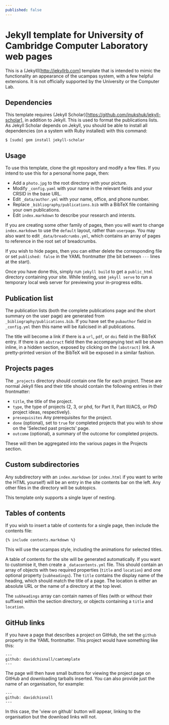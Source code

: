 ```yaml
---
published: false
---
```


Jekyll template for University of Cambridge Computer Laboratory web pages
=========================================================================

This is a (Jekyll)[http://jekyllrb.com] template that is intended to mimic the
functionality an appearance of the ucampas system, with a few helpful
extensions.  It is not officially supported by the University or the Computer
Lab.

Dependencies
------------

This template requires (Jekyll Scholar)[https://github.com/inukshuk/jekyll-scholar],
in addition to Jekyll.  This is used to format the publications lists.  As
Jekyll Scholar depends on Jekyll, you should be able to install all
dependencies (on a system with Ruby installed) with this command:

	$ [sudo] gem install jekyll-scholar

Usage
-----

To use this template, clone the git repository and modify a few files.  If you
intend to use this for a personal home page, then:

 * Add a `photo.jpg` to the root directory with your picture.
 * Modify `_config.yaml` with your name in the relevant fields and your CRSID
   in the base URL.
 * Edit `_data/author.yml` with your name, office, and phone number.
 * Replace `_bibliography/publications.bib` with a BibTeX file containing your
   own publications.
 * Edit `index.markdown` to describe your research and intersts.

If you are creating some other family of pages, then you will want to change
`index.markdown` to use the `default` layout, rather than `userpage`.  You may
also want to edit `_data/breadcrumbs.yml`, which contains an array of pages to
reference in the root set of breadcrumbs.

If you wish to hide pages, then you can either delete the corresponding file or
set `published: false` in the YAML frontmatter (the bit between `---` lines at
the start).

Once you have done this, simply run `jekyll build` to get a `public_html`
directory containing your site.  While testing, use `jekyll serve` to run a
temporary local web server for previewing your in-progress edits.

Publication list
----------------

The publication lists (both the complete publications page and the short
summary on the user page) are generated from `_bibliography/publications.bib`.
If you have set the `pubauthor` field in `_config.yml` then this name will be
italicised in all publications.

The title will become a link if there is a `url`, `pdf`, or `doi` field in the
BibTeX entry.  If there is an `abstract` field then the accompanying text will
be shown inline, in a hidden section, exposed by clicking on the `[abstract]`
link.  A pretty-printed version of the BibTeX will be exposed in a similar fashion.

Projects pages
--------------

The `_projects` directory should contain one file for each project.  These are
normal Jekyll files and their title should contain the following entries in
their frontmatter:

 * `title`, the title of the project.
 * `type`, the type of projects (2, 3, or phd, for Part II, Part III/ACS, or
   PhD project ideas, respectively).
 * `presequisites` Any prerequisites for the project.
 * `done` (optional), set to `true` for completed projects that you wish to
   show on the 'Selected past projects' page.
 * `outcome` (optional), a summary of the outcome for completed projects.

These will then be aggregated into the various pages in the Projects section.

Custom subdirectories
---------------------

Any subdirectory with an `index.markdown` (or `index.html` if you want to write
the HTML yourself) will be an entry in the site contents bar on the left.  Any
other files in the directory will be subtopics.

This template only supports a single layer of nesting.

Tables of contents
------------------

If you wish to insert a table of contents for a single page, then include the contents file:

	{% include contents.markdown %}

This will use the ucampas style, including the animations for selected titles.

A table of contents for the site will be generated automatically.  If you want
to customise it, then create a `_datacontents.yml` file.  This should contain
an array of objects with two required properties (`title` and `location`) and
one optional property (`subheadings`).  The `title` contains the display name
of the heading, which should match the title of a page.  The location is either
an absolute URL or the name of a directory at the top level.

The `subheadings` array can contain names of files (with or without their
suffixes) within the section directory, or objects containing a `title` and
`location`.

GitHub links
------------

If you have a page that describes a project on GitHub, the set the `github`
property in the YAML frontmatter.  This project would have something like this:

	---
	github: davidchisnall/camtemplate
	---

The page will then have small buttons for viewing the project page on GitHub
and downloading tarballs inserted.
You can also provide just the name of an organisation, for example:

	---
	github: davidchisnall
	---

In this case, the 'view on github' button will appear, linking to the organisation but the download links will not.
